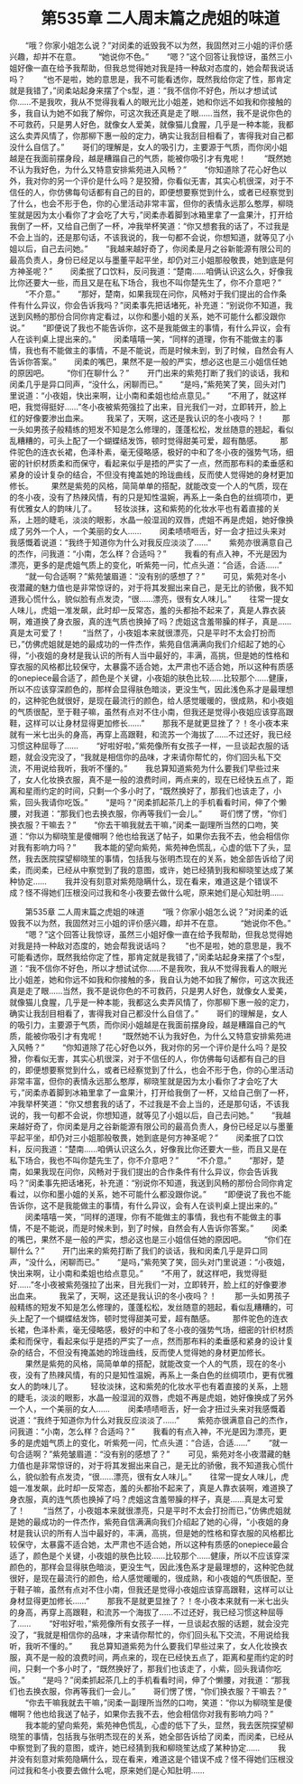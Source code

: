 # 　　第535章 二人周末篇之虎姐的味道
　　“哦？你家小姐怎么说？”对闵柔的诋毁我不以为然，我固然对三小姐的评价感兴趣，却并不在意。
　　“她说你不色。”
　　“嗯？”这个回答让我惊讶，虽然三小姐好像一直在给予我帮助，但我总觉得她对我是持一种敌对态度的，她会帮我说话吗？
　　“也不是啦，她的意思是，我不可能看透你，既然我给你定了性，那肯定就是我错了，”闵柔站起身来摆了个s型，道：“我不信你不好色，所以才想试试你……不是我吹，我从不觉得我看人的眼光比小姐差，她和你远不如我和你接触的多，我自认为她不如我了解你，可这次我还真是走了眼……当然，我不是说你色的不可救药，只是男人好色，就像女人爱美，就像猫儿食腥，几乎是一种本能，我都这么卖弄风情了，你那柳下惠一般的定力，确实让我刮目相看了，害得我对自己都没什么自信了。”
　　哥们的理解是，女人的吸引力，主要源于气质，而你闵小姐越是在我面前摆身段，越是糟蹋自己的气质，能被你吸引才有鬼呢！
　　“既然她不认为我好色，为什么又特意安排紫苑进入风畅？”
　　“你知道除了花心好色以外，我对你的另一个评价是什么吗？是狡猾，你看似无害，其实心机很深，对于不信任的人，你仿佛每句话都有自己的目的，即便想要察觉到什么，或者已经察觉到了什么，也会不形于色，你的心里活动非常丰富，但你的表情永远那么憨厚，柳晓笙就是因为太小看你了才会吃了大亏，”闵柔赤着脚到冰箱里拿了一盒果汁，打开给我倒了一杯，又给自己倒了一杯，冲我举杯笑道：“你又想套我的话了，不过我是不会上当的，还是那句话，不该我说的，我一句都不会说，你想知道，就等见了小姐以后，自己去问她。”
　　“我越来越好奇了，你闵柔是月之谷新能源有限公司的最高负责人，身份已经足以与墨董平起平坐，却仍对三小姐那般敬畏，她到底是何方神圣呢？”
　　闵柔抿了口饮料，反问我道：“楚南……咱俩认识这么久，好像我比你还要大一些，而且又是在私下场合，我也不叫你楚先生了，你不介意吧？”
　　“不介意。”
　　“那好，楚南，如果我现在问你，风畅对于我们提出的合作条件有什么异议，你会告诉我吗？”闵柔事先把话堵死，补充道：“别说你不知道，我送到风畅的那份合同你肯定看过，以你和墨小姐的关系，她不可能什么都没跟你说。”
　　“即便说了我也不能告诉你，这不是我能做主的事情，有什么异议，会有人在谈判桌上提出来的。”
　　闵柔嘻嘻一笑，“同样的道理，你有不能做主的事情，我也有不能做主的事情，不是不能说，而是时候未到，到了时候，自然会有人告诉你答案。”
　　闵柔的嘴巴，果然不是一般的严实，想必这也是三小姐信任她的原因吧。
　　“你们在聊什么？”
　　开门出来的紫苑打断了我们的谈话，我和闵柔几乎是异口同声，“没什么，闲聊而已。”
　　“是吗，”紫苑笑了笑，回头对门里说道：“小夜姐，快出来啊，让小南和柔姐也给点意见。”
　　“不用了，就这样吧，我觉得挺好……”冬小夜被紫苑强拉了出来，目光我们一对，立即转开，脸上红的好像要渗出血来。
　　我呆了，天啊，这还是我认识的冬小夜吗？！
　　那一头如男孩子般精练的短发不知是怎么修理的，蓬蓬松松，发丝随意的翘起，看似乱糟糟的，可头上配了一个蝴蝶结发饰，顿时觉得甜美可爱，超有酷感。
　　那件驼色的连衣长裙，色泽朴素，毫无侵略感，极好的中和了冬小夜的强势气场，细密的针织材质柔和而保守，看起来似乎是捂的严实了一点，然而那布料的柔垂感和紧身的设计复杂的结合，不但没有掩盖她的玲珑曲线，反而使人觉得她的身材更加修长。
　　果然是紫苑的风格，简简单单的搭配，就能改变一个人的气质，现在的冬小夜，没有了热辣风情，有的只是知性温婉，再系上一条白色的丝绸项巾，更有优雅女人的韵味儿了。
　　轻妆淡抹，这和紫苑的化妆水平也有着直接的关系，上翘的睫毛，淡淡的眼影，水晶一般湿润的双唇，虎姐不再是虎姐，她好像换成了另外一个人，一个美丽的女人……
　　闵柔啧啧咂舌，好一会才扭过头来对我感慨着说道：“我终于知道你为什么对我反应淡淡了……”
　　紫苑亦很满意自己的杰作，问我道：“小南，怎么样？合适吗？”
　　我看的有点入神，不光是因为漂亮，更多的是虎姐气质上的变化，听紫苑一问，忙点头道：“合适，合适……”
　　“就一句合适啊？”紫苑皱眉道：“没有别的感想了？”
　　可见，紫苑对冬小夜潜藏的魅力值也是非常惊讶的，对于将其发掘出来自己，是无比的骄傲，我不知道我心慌什么，貌似脸有点发烫，“很……漂亮，很有女人味儿。”
　　往常一提女人味儿，虎姐一准发飙，此时却一反常态，羞的头都抬不起来了，真是人靠衣装啊，难道换了身衣服，真的连气质也换掉了吗？虎姐这含羞带臊的样子，真是……真是太可爱了！
　　“当然了，小夜姐本来就很漂亮，只是平时不太会打扮而已，”仿佛虎姐就是她的最成功的一件杰作，紫苑自信满满向我们介绍起了她的心得，“小夜姐的身材是我认识的所有人当中最好的，丰满，高挑，但是她的性格和穿衣服的风格都比较保守，太暴露不适合她，太严肃也不适合她，所以这种有质感的onepiece最合适了，颜色是个关键，小夜姐的肤色比较……比较那个……健康，所以不应该穿深颜色的，那样会显得肤色暗淡，更没生气，因此浅色系才是最理想的，这种驼色就很好，是现在最流行的颜色，给人感觉暖暖的，很成熟，和小夜姐的气质很配，至于鞋子嘛，虽然有点对不住小南，但我还是觉得小夜姐应该穿高跟鞋，这样可以让身材显得更加修长……”
　　那我不是就更显挫了？！冬小夜本来就有一米七出头的身高，再穿上高跟鞋，和流苏一个海拔了……不过还好，我已经习惯这种屈辱了……
　　“好啦好啦，”紫苑像所有女孩子一样，一旦谈起衣服的话题，就会没完没了，“我就是相信你的品味，才来请你帮忙的，你们回头私下交流，不用说给我听，我听不懂的。”
　　我总算知道紫苑为什么要我们早些过来了，女人化妆换衣服，真不是一般的浪费时间，两点来的，现在已经快五点了，距离和星雨约定的时间，只剩一个多小时了，“既然换好了，那我们也该走了，小紫，回头我请你吃饭。”
　　“是吗？”闵柔抓起茶几上的手机看看时间，伸了个懒腰，对我道：“那我们也去换衣服，你再等我们一会儿。”
　　哥们愣了愣，“你们换衣服？干嘛去？”
　　“你去干嘛我就去干嘛，”闵柔一副理所当然的口吻，笑道：“你以为柳晓笙是傻帽啊？他也给我送了帖子，如果你去我不去，他会相信你对我有影响力吗？”
　　我本能的望向紫苑，紫苑神色慌乱，心虚的低下了头，显然，我去医院探望柳晓笙的事情，包括我与张明杰现在的关系，她全部告诉给了闵柔，而闵柔，已经从中察觉到了我的意图，或许，她已经猜到我和柳晓笙达成了某种协定……
　　我并没有刻意对紫苑隐瞒什么，现在看来，难道这是个错误不成？怪不得她们压根没问过我和冬小夜要去做什么呢，原来她们是心知肚明……

　　第535章 二人周末篇之虎姐的味道
　　“哦？你家小姐怎么说？”对闵柔的诋毁我不以为然，我固然对三小姐的评价感兴趣，却并不在意。
　　“她说你不色。”
　　“嗯？”这个回答让我惊讶，虽然三小姐好像一直在给予我帮助，但我总觉得她对我是持一种敌对态度的，她会帮我说话吗？
　　“也不是啦，她的意思是，我不可能看透你，既然我给你定了性，那肯定就是我错了，”闵柔站起身来摆了个s型，道：“我不信你不好色，所以才想试试你……不是我吹，我从不觉得我看人的眼光比小姐差，她和你远不如我和你接触的多，我自认为她不如我了解你，可这次我还真是走了眼……当然，我不是说你色的不可救药，只是男人好色，就像女人爱美，就像猫儿食腥，几乎是一种本能，我都这么卖弄风情了，你那柳下惠一般的定力，确实让我刮目相看了，害得我对自己都没什么自信了。”
　　哥们的理解是，女人的吸引力，主要源于气质，而你闵小姐越是在我面前摆身段，越是糟蹋自己的气质，能被你吸引才有鬼呢！
　　“既然她不认为我好色，为什么又特意安排紫苑进入风畅？”
　　“你知道除了花心好色以外，我对你的另一个评价是什么吗？是狡猾，你看似无害，其实心机很深，对于不信任的人，你仿佛每句话都有自己的目的，即便想要察觉到什么，或者已经察觉到了什么，也会不形于色，你的心里活动非常丰富，但你的表情永远那么憨厚，柳晓笙就是因为太小看你了才会吃了大亏，”闵柔赤着脚到冰箱里拿了一盒果汁，打开给我倒了一杯，又给自己倒了一杯，冲我举杯笑道：“你又想套我的话了，不过我是不会上当的，还是那句话，不该我说的，我一句都不会说，你想知道，就等见了小姐以后，自己去问她。”
　　“我越来越好奇了，你闵柔是月之谷新能源有限公司的最高负责人，身份已经足以与墨董平起平坐，却仍对三小姐那般敬畏，她到底是何方神圣呢？”
　　闵柔抿了口饮料，反问我道：“楚南……咱俩认识这么久，好像我比你还要大一些，而且又是在私下场合，我也不叫你楚先生了，你不介意吧？”
　　“不介意。”
　　“那好，楚南，如果我现在问你，风畅对于我们提出的合作条件有什么异议，你会告诉我吗？”闵柔事先把话堵死，补充道：“别说你不知道，我送到风畅的那份合同你肯定看过，以你和墨小姐的关系，她不可能什么都没跟你说。”
　　“即便说了我也不能告诉你，这不是我能做主的事情，有什么异议，会有人在谈判桌上提出来的。”
　　闵柔嘻嘻一笑，“同样的道理，你有不能做主的事情，我也有不能做主的事情，不是不能说，而是时候未到，到了时候，自然会有人告诉你答案。”
　　闵柔的嘴巴，果然不是一般的严实，想必这也是三小姐信任她的原因吧。
　　“你们在聊什么？”
　　开门出来的紫苑打断了我们的谈话，我和闵柔几乎是异口同声，“没什么，闲聊而已。”
　　“是吗，”紫苑笑了笑，回头对门里说道：“小夜姐，快出来啊，让小南和柔姐也给点意见。”
　　“不用了，就这样吧，我觉得挺好……”冬小夜被紫苑强拉了出来，目光我们一对，立即转开，脸上红的好像要渗出血来。
　　我呆了，天啊，这还是我认识的冬小夜吗？！
　　那一头如男孩子般精练的短发不知是怎么修理的，蓬蓬松松，发丝随意的翘起，看似乱糟糟的，可头上配了一个蝴蝶结发饰，顿时觉得甜美可爱，超有酷感。
　　那件驼色的连衣长裙，色泽朴素，毫无侵略感，极好的中和了冬小夜的强势气场，细密的针织材质柔和而保守，看起来似乎是捂的严实了一点，然而那布料的柔垂感和紧身的设计复杂的结合，不但没有掩盖她的玲珑曲线，反而使人觉得她的身材更加修长。
　　果然是紫苑的风格，简简单单的搭配，就能改变一个人的气质，现在的冬小夜，没有了热辣风情，有的只是知性温婉，再系上一条白色的丝绸项巾，更有优雅女人的韵味儿了。
　　轻妆淡抹，这和紫苑的化妆水平也有着直接的关系，上翘的睫毛，淡淡的眼影，水晶一般湿润的双唇，虎姐不再是虎姐，她好像换成了另外一个人，一个美丽的女人……
　　闵柔啧啧咂舌，好一会才扭过头来对我感慨着说道：“我终于知道你为什么对我反应淡淡了……”
　　紫苑亦很满意自己的杰作，问我道：“小南，怎么样？合适吗？”
　　我看的有点入神，不光是因为漂亮，更多的是虎姐气质上的变化，听紫苑一问，忙点头道：“合适，合适……”
　　“就一句合适啊？”紫苑皱眉道：“没有别的感想了？”
　　可见，紫苑对冬小夜潜藏的魅力值也是非常惊讶的，对于将其发掘出来自己，是无比的骄傲，我不知道我心慌什么，貌似脸有点发烫，“很……漂亮，很有女人味儿。”
　　往常一提女人味儿，虎姐一准发飙，此时却一反常态，羞的头都抬不起来了，真是人靠衣装啊，难道换了身衣服，真的连气质也换掉了吗？虎姐这含羞带臊的样子，真是……真是太可爱了！
　　“当然了，小夜姐本来就很漂亮，只是平时不太会打扮而已，”仿佛虎姐就是她的最成功的一件杰作，紫苑自信满满向我们介绍起了她的心得，“小夜姐的身材是我认识的所有人当中最好的，丰满，高挑，但是她的性格和穿衣服的风格都比较保守，太暴露不适合她，太严肃也不适合她，所以这种有质感的onepiece最合适了，颜色是个关键，小夜姐的肤色比较……比较那个……健康，所以不应该穿深颜色的，那样会显得肤色暗淡，更没生气，因此浅色系才是最理想的，这种驼色就很好，是现在最流行的颜色，给人感觉暖暖的，很成熟，和小夜姐的气质很配，至于鞋子嘛，虽然有点对不住小南，但我还是觉得小夜姐应该穿高跟鞋，这样可以让身材显得更加修长……”
　　那我不是就更显挫了？！冬小夜本来就有一米七出头的身高，再穿上高跟鞋，和流苏一个海拔了……不过还好，我已经习惯这种屈辱了……
　　“好啦好啦，”紫苑像所有女孩子一样，一旦谈起衣服的话题，就会没完没了，“我就是相信你的品味，才来请你帮忙的，你们回头私下交流，不用说给我听，我听不懂的。”
　　我总算知道紫苑为什么要我们早些过来了，女人化妆换衣服，真不是一般的浪费时间，两点来的，现在已经快五点了，距离和星雨约定的时间，只剩一个多小时了，“既然换好了，那我们也该走了，小紫，回头我请你吃饭。”
　　“是吗？”闵柔抓起茶几上的手机看看时间，伸了个懒腰，对我道：“那我们也去换衣服，你再等我们一会儿。”
　　哥们愣了愣，“你们换衣服？干嘛去？”
　　“你去干嘛我就去干嘛，”闵柔一副理所当然的口吻，笑道：“你以为柳晓笙是傻帽啊？他也给我送了帖子，如果你去我不去，他会相信你对我有影响力吗？”
　　我本能的望向紫苑，紫苑神色慌乱，心虚的低下了头，显然，我去医院探望柳晓笙的事情，包括我与张明杰现在的关系，她全部告诉给了闵柔，而闵柔，已经从中察觉到了我的意图，或许，她已经猜到我和柳晓笙达成了某种协定……
　　我并没有刻意对紫苑隐瞒什么，现在看来，难道这是个错误不成？怪不得她们压根没问过我和冬小夜要去做什么呢，原来她们是心知肚明……
